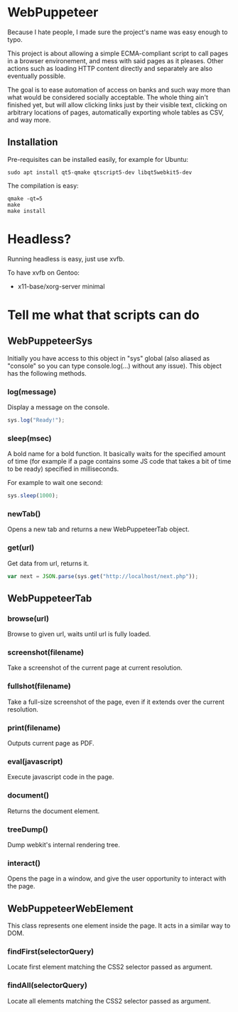 # WebPuppeteer

Because I hate people, I made sure the project's name was easy enough to typo.

This project is about allowing a simple ECMA-compliant script to call pages in a browser environement, and mess with said pages as it pleases. Other actions such as loading HTTP content directly and separately are also eventually possible.

The goal is to ease automation of access on banks and such way more than what would be considered socially acceptable. The whole thing ain't finished yet, but will allow clicking links just by their visible text, clicking on arbitrary locations of pages, automatically exporting whole tables as CSV, and way more.

## Installation

Pre-requisites can be installed easily, for example for Ubuntu:

	sudo apt install qt5-qmake qtscript5-dev libqt5webkit5-dev

The compilation is easy:

	qmake -qt=5
	make
	make install

# Headless?

Running headless is easy, just use xvfb.

To have xvfb on Gentoo:

- x11-base/xorg-server minimal

# Tell me what that scripts can do

## WebPuppeteerSys

Initially you have access to this object in "sys" global (also aliased as "console" so you can type console.log(...) without any issue). This object has the following methods.

### log(message)

Display a message on the console.

```javascript
sys.log("Ready!");
```

### sleep(msec)

A bold name for a bold function. It basically waits for the specified amount of time (for example if a page contains some JS code that takes a bit of time to be ready) specified in milliseconds.

For example to wait one second:
```javascript
sys.sleep(1000);
```

### newTab()

Opens a new tab and returns a new WebPuppeteerTab object.

### get(url)

Get data from url, returns it.

```javascript
var next = JSON.parse(sys.get("http://localhost/next.php"));
```

## WebPuppeteerTab

### browse(url)

Browse to given url, waits until url is fully loaded.

### screenshot(filename)

Take a screenshot of the current page at current resolution.

### fullshot(filename)

Take a full-size screenshot of the page, even if it extends over the current resolution.

### print(filename)

Outputs current page as PDF.

### eval(javascript)

Execute javascript code in the page.

### document()

Returns the document element.

### treeDump()

Dump webkit's internal rendering tree.

### interact()

Opens the page in a window, and give the user opportunity to interact with the page.

## WebPuppeteerWebElement

This class represents one element inside the page. It acts in a similar way to DOM.

### findFirst(selectorQuery)

Locate first element matching the CSS2 selector passed as argument.

### findAll(selectorQuery)

Locate all elements matching the CSS2 selector passed as argument.

